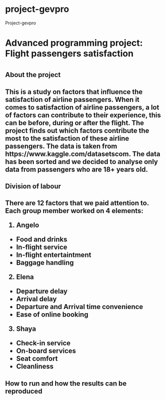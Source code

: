 # project-gevpro
Project-gevpro
<h1>Advanced programming project: Flight passengers satisfaction<h1>
<h2>About the project<h2>
  This is a study on factors that influence the satisfaction of airline passengers. When it comes to satisfaction of airline passengers, a lot of factors can contribute to their experience, this can be before, during or after the flight. The project finds out which factors contribute the most to the satisfaction of these airline passengers. The data is taken from https://www.kaggle.com/datasetscom. The data has been sorted and we decided to analyse only data from passengers who are 18+ years old. 
<h2>Division of labour<h2>
  There are 12 factors that we paid attention to. Each group member worked on 4 elements:
  
  1. Angelo
  - Food and drinks
  - In-flight service
  - In-flight entertaintment
  - Baggage handling
  2. Elena
  - Departure delay
  - Arrival delay
  - Departure and Arrival time convenience
  - Ease of online booking
  3. Shaya
  - Check-in service
  - On-board services
  - Seat comfort
  - Cleanliness
  <h2>How to run and how the results can be reproduced<h2>
